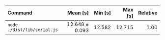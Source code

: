 | Command | Mean [s] | Min [s] | Max [s] | Relative |
|:---|---:|---:|---:|---:|
| `node ./dist/lib/serial.js` | 12.648 ± 0.093 | 12.582 | 12.715 | 1.00 |
